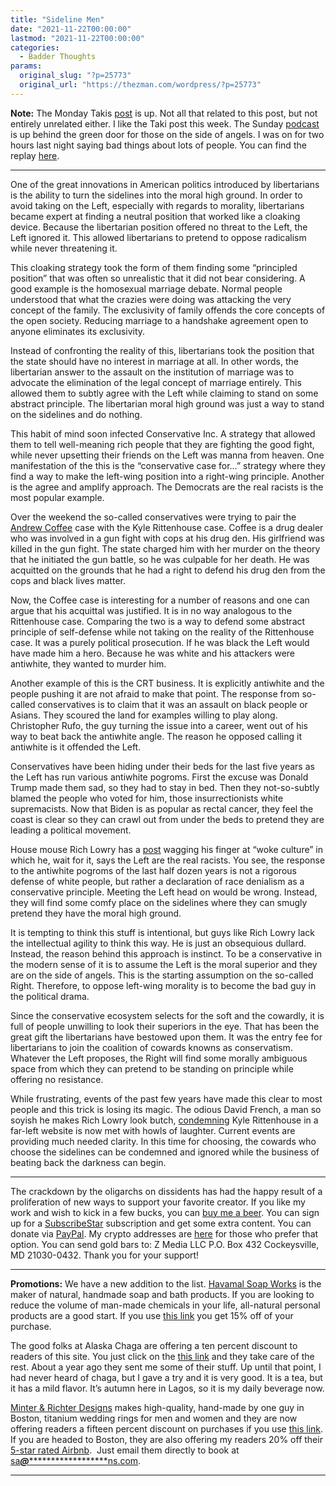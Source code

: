 ```yaml
---
title: "Sideline Men"
date: "2021-11-22T00:00:00"
lastmod: "2021-11-22T00:00:00"
categories:
  - Badder Thoughts
params:
  original_slug: "?p=25773"
  original_url: "https://thezman.com/wordpress/?p=25773"
---
```


**Note:** The Monday Takis <a
href="https://www.takimag.com/article/the-fight-for-civic-nationalism/"
rel="noopener" target="_blank">post</a> is up. Not all that related to
this post, but not entirely unrelated either. I like the Taki post this
week. The Sunday
<a href="https://www.subscribestar.com/posts/469360" rel="noopener"
target="_blank">podcast</a> is up behind the green door for those on the
side of angels. I was on for two hours last night saying bad things
about lots of people. You can find the replay
<a href="https://dlive.tv/p/counter-currents+0kYWCMpnR" rel="noopener"
target="_blank">here</a>.

------------------------------------------------------------------------

One of the great innovations in American politics introduced by
libertarians is the ability to turn the sidelines into the moral high
ground. In order to avoid taking on the Left, especially with regards to
morality, libertarians became expert at finding a neutral position that
worked like a cloaking device. Because the libertarian position offered
no threat to the Left, the Left ignored it. This allowed libertarians to
pretend to oppose radicalism while never threatening it.

This cloaking strategy took the form of them finding some “principled
position” that was often so unrealistic that it did not bear
considering. A good example is the homosexual marriage debate. Normal
people understood that what the crazies were doing was attacking the
very concept of the family. The exclusivity of family offends the core
concepts of the open society. Reducing marriage to a handshake agreement
open to anyone eliminates its exclusivity.

Instead of confronting the reality of this, libertarians took the
position that the state should have no interest in marriage at all. In
other words, the libertarian answer to the assault on the institution of
marriage was to advocate the elimination of the legal concept of
marriage entirely. This allowed them to subtly agree with the Left while
claiming to stand on some abstract principle. The libertarian moral high
ground was just a way to stand on the sidelines and do nothing.

This habit of mind soon infected Conservative Inc. A strategy that
allowed them to tell well-meaning rich people that they are fighting the
good fight, while never upsetting their friends on the Left was manna
from heaven. One manifestation of the this is the “conservative case
for…” strategy where they find a way to make the left-wing position into
a right-wing principle. Another is the agree and amplify approach. The
Democrats are the real racists is the most popular example.

Over the weekend the so-called conservatives were trying to pair the
<a href="https://twitter.com/redsteeze/status/1461824481584812037"
rel="noopener" target="_blank">Andrew Coffee</a> case with the Kyle
Rittenhouse case. Coffee is a drug dealer who was involved in a gun
fight with cops at his drug den. His girlfriend was killed in the gun
fight. The state charged him with her murder on the theory that he
initiated the gun battle, so he was culpable for her death. He was
acquitted on the grounds that he had a right to defend his drug den from
the cops and black lives matter.

Now, the Coffee case is interesting for a number of reasons and one can
argue that his acquittal was justified. It is in no way analogous to the
Rittenhouse case. Comparing the two is a way to defend some abstract
principle of self-defense while not taking on the reality of the
Rittenhouse case. It was a purely political prosecution. If he was black
the Left would have made him a hero. Because he was white and his
attackers were antiwhite, they wanted to murder him.

Another example of this is the CRT business. It is explicitly antiwhite
and the people pushing it are not afraid to make that point. The
response from so-called conservatives is to claim that it was an assault
on black people or Asians. They scoured the land for examples willing to
play along. Christopher Rufo, the guy turning the issue into a career,
went out of his way to beat back the antiwhite angle. The reason he
opposed calling it antiwhite is it offended the Left.

Conservatives have been hiding under their beds for the last five years
as the Left has run various antiwhite pogroms. First the excuse was
Donald Trump made them sad, so they had to stay in bed. Then they
not-so-subtly blamed the people who voted for him, those
insurrectionists white supremacists. Now that Biden is as popular as
rectal cancer, they feel the coast is clear so they can crawl out from
under the beds to pretend they are leading a political movement.

House mouse Rich Lowry has a <a
href="https://www.nationalreview.com/2021/11/woke-racialism-is-a-clear-and-present-danger-to-the-american-system/"
rel="noopener" target="_blank">post</a> wagging his finger at “woke
culture” in which he, wait for it, says the Left are the real racists.
You see, the response to the antiwhite pogroms of the last half dozen
years is not a rigorous defense of white people, but rather a
declaration of race denialism as a conservative principle. Meeting the
Left head on would be wrong. Instead, they will find some comfy place on
the sidelines where they can smugly pretend they have the moral high
ground.

It is tempting to think this stuff is intentional, but guys like Rich
Lowry lack the intellectual agility to think this way. He is just an
obsequious dullard. Instead, the reason behind this approach is
instinct. To be a conservative in the modern sense of it is to assume
the Left is the moral superior and they are on the side of angels. This
is the starting assumption on the so-called Right. Therefore, to oppose
left-wing morality is to become the bad guy in the political drama.

Since the conservative ecosystem selects for the soft and the cowardly,
it is full of people unwilling to look their superiors in the eye. That
has been the great gift the libertarians have bestowed upon them. It was
the entry fee for libertarians to join the coalition of cowards knowns
as conservatism. Whatever the Left proposes, the Right will find some
morally ambiguous space from which they can pretend to be standing on
principle while offering no resistance.

While frustrating, events of the past few years have made this clear to
most people and this trick is losing its magic. The odious David French,
a man so soyish he makes Rich Lowry look butch, <a
href="https://www.theatlantic.com/ideas/archive/2021/11/kyle-rittenhouse-right-self-defense-role-model/620715/"
rel="noopener" target="_blank">condemning</a> Kyle Rittenhouse in a
far-left website is now met with howls of laughter. Current events are
providing much needed clarity. In this time for choosing, the cowards
who choose the sidelines can be condemned and ignored while the business
of beating back the darkness can begin.

------------------------------------------------------------------------

The crackdown by the oligarchs on dissidents has had the happy result of
a proliferation of new ways to support your favorite creator. If you
like my work and wish to kick in a few bucks, you can
<a href="https://www.buymeacoffee.com/mujolulu" rel="noopener"
target="_blank">buy me a beer</a>. You can sign up for a
<a href="https://www.subscribestar.com/the-z-blog" rel="noopener"
target="_blank">SubscribeStar</a> subscription and get some extra
content. You can donate via <a
href="https://www.paypal.com/donate/?cmd=_s-xclick&amp;hosted_button_id=UDAS2Q8JYA6CN&amp;source=url"
rel="noopener" target="_blank">PayPal</a>. My crypto addresses are
<a href="https://thezman.com/wordpress/?page_id=22713" rel="noopener"
target="_blank">here</a> for those who prefer that option. You can send
gold bars to: Z Media LLC P.O. Box 432 Cockeysville, MD 21030-0432.
Thank you for your support!

------------------------------------------------------------------------

**Promotions:** We have a new addition to the list.
<a href="https://havamalsoapworks.com/" rel="noopener"
target="_blank">Havamal Soap Works</a> is the maker of natural, handmade
soap and bath products. If you are looking to reduce the volume of
man-made chemicals in your life, all-natural personal products are a
good start. If you use
<a href="https://havamalsoapworks.com/discount/ZMAN" rel="noopener"
target="_blank">this link</a> you get 15% off of your purchase.

The good folks at Alaska Chaga are offering a ten percent discount to
readers of this site. You just click on the
<a href="https://alaskachaga.us/discount/ZMAN" rel="noopener noreferrer"
target="_blank">this link</a> and they take care of the rest. About a
year ago they sent me some of their stuff. Up until that point, I had
never heard of chaga, but I gave a try and it is very good. It is a tea,
but it has a mild flavor. It’s autumn here in Lagos, so it is my daily
beverage now.

<a href="https://www.minterandrichterdesigns.com/"
rel="noreferrer nofollow noopener" target="_blank">Minter &amp; Richter
Designs</a> makes high-quality, hand-made by one guy in Boston, titanium
wedding rings for men and women and they are now offering readers a
fifteen percent discount on purchases if you use
<a href="https://www.minterandrichterdesigns.com/discount/ZMAN"
rel="noreferrer nofollow noopener" target="_blank">this link</a>.
<span class="highlight"><span class="colour"><span class="font"><span class="size">If
you are headed to Boston, they are also offering my readers 20% off
their <a
href="https://www.airbnb.com/users/7988017/listings?user_id=7988017&amp;s=3"
rel="noopener noreferrer" target="_blank">5-star rated Airbnb</a>.  Just
email them directly to book at
<a href="mailto:sa***@*********************ns.com"
data-original-string="EryZNDQMowWnTnHj4xi5UQ==cb73ri2vzUcmWaSci3oV/Z+Yt0n6Q2n0ndgjESujKKEiN1qIlMdB+swcIA+n63J4W6i"><span
class="apbct-email-encoder"
data-original-string="msd5JMR22ubOtpmXoUo2lg==cb7bCgviSySG61+uhObjG8ucuQ8Qb77xlqTTBoADWxmrvkIrVtT1dTNe9HGnusJLo5r"
title="This contact has been encoded by Anti-Spam by CleanTalk. Click to decode. To finish the decoding make sure that JavaScript is enabled in your browser.">sa<span
class="apbct-blur">***</span>@<span
class="apbct-blur">*********************</span>ns.com</span></a>.</span></span></span></span>

------------------------------------------------------------------------
